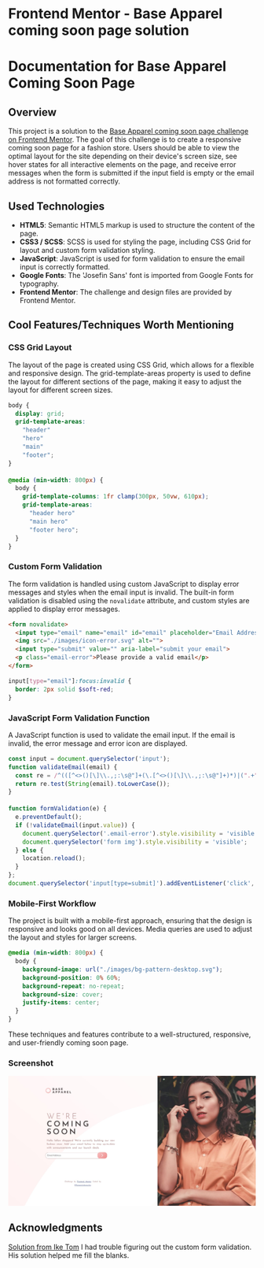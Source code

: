 # Frontend Mentor - Base Apparel coming soon page solution

# Documentation for Base Apparel Coming Soon Page

## Overview

This project is a solution to the [Base Apparel coming soon page challenge on Frontend Mentor](https://www.frontendmentor.io/challenges/base-apparel-coming-soon-page-5d46b47f8db8a7063f9331a0). The goal of this challenge is to create a responsive coming soon page for a fashion store. Users should be able to view the optimal layout for the site depending on their device's screen size, see hover states for all interactive elements on the page, and receive error messages when the form is submitted if the input field is empty or the email address is not formatted correctly.

## Used Technologies

- **HTML5**: Semantic HTML5 markup is used to structure the content of the page.
- **CSS3 / SCSS**: SCSS is used for styling the page, including CSS Grid for layout and custom form validation styling.
- **JavaScript**: JavaScript is used for form validation to ensure the email input is correctly formatted.
- **Google Fonts**: The 'Josefin Sans' font is imported from Google Fonts for typography.
- **Frontend Mentor**: The challenge and design files are provided by Frontend Mentor.

## Cool Features/Techniques Worth Mentioning

### CSS Grid Layout

The layout of the page is created using CSS Grid, which allows for a flexible and responsive design. The grid-template-areas property is used to define the layout for different sections of the page, making it easy to adjust the layout for different screen sizes.

```css
body {
  display: grid;
  grid-template-areas:
    "header"
    "hero"
    "main"
    "footer";
}

@media (min-width: 800px) {
  body {
    grid-template-columns: 1fr clamp(300px, 50vw, 610px);
    grid-template-areas:
      "header hero"
      "main hero"
      "footer hero";
  }
}
```

### Custom Form Validation

The form validation is handled using custom JavaScript to display error messages and styles when the email input is invalid. The built-in form validation is disabled using the `novalidate` attribute, and custom styles are applied to display error messages.

```html
<form novalidate>
  <input type="email" name="email" id="email" placeholder="Email Address" required aria-required="true" aria-label="Add your email address">
  <img src="./images/icon-error.svg" alt="">
  <input type="submit" value="" aria-label="submit your email">
  <p class="email-error">Please provide a valid email</p>
</form>
```

```scss
input[type="email"]:focus:invalid {
  border: 2px solid $soft-red;
}
```

### JavaScript Form Validation Function

A JavaScript function is used to validate the email input. If the email is invalid, the error message and error icon are displayed.

```javascript
const input = document.querySelector('input');
function validateEmail(email) {
  const re = /^(([^<>()[\]\\.,;:\s@"]+(\.[^<>()[\]\\.,;:\s@"]+)*)|(".+"))@((\[[0-9]{1,3}\.[0-9]{1,3}\.[0-9]{1,3}\.[0-9]{1,3}\])|(([a-zA-Z\-0-9]+\.)+[a-zA-Z]{2,}))$/;
  return re.test(String(email).toLowerCase());
}

function formValidation(e) {
  e.preventDefault();
  if (!validateEmail(input.value)) {
    document.querySelector('.email-error').style.visibility = 'visible';
    document.querySelector('form img').style.visibility = 'visible';
  } else {
    location.reload();
  }
};
document.querySelector('input[type=submit]').addEventListener('click', formValidation);
```

### Mobile-First Workflow

The project is built with a mobile-first approach, ensuring that the design is responsive and looks good on all devices. Media queries are used to adjust the layout and styles for larger screens.

```scss
@media (min-width: 800px) {
  body {
    background-image: url("./images/bg-pattern-desktop.svg");
    background-position: 0% 60%;
    background-repeat: no-repeat;
    background-size: cover;
    justify-items: center;
  }
}
```

These techniques and features contribute to a well-structured, responsive, and user-friendly coming soon page.
### Screenshot

![](./images/screenshot.jpg)

## Acknowledgments

[Solution from Ike Tom](https://www.frontendmentor.io/solutions/mobile-first-less-grid-js-pCjbeLkPk)
I had trouble figuring out the custom form validation. His solution helped me fill the blanks.
